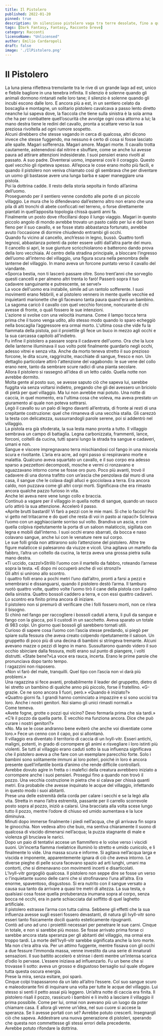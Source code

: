 ```yaml
---
title: Il Pistolero
published: 2022-01-20
pinned: true
description: Un silenzioso pistolero vaga tra terre desolate, fino a quando, una notte, non si imbatte in un villaggio sperduto tra i boschi...
tags: [Dark Fantasy, Fantasy, Racconto breve]
category: Racconti
licenseName: "Unlicensed"
author: Emilio Cardaropoli
draft: false
image: './IlPistolero.png'
---
```


# Il Pistolero

La luna piena rifletteva tremolante tra le rive di un grande lago ad est, unico e flebile bagliore in una tenebra infinita. Il silenzio è solenne quando gli animali dormono rintanati nelle loro tane; il silenzio è solenne quando gli incubi escono dalle loro. E ancora più a est, in un sentiero celato da boscaglia e montagne, un solitario pistolero cavalcava a passo lento diretto neanche lui sapeva dove, la fiaccola che tiene sulla sinistra è la sola arma che ha per combattere quell’oscurità che avvolge ogni cosa attorno a lui; la mano destra tiene le redini del cavallo, pronta a scattare verso la sua preziosa rivoltella ad ogni rumore sospetto. </br>
Alcuni direbbero che stesse vagando in cerca di qualcosa, altri dicono invece che stesse fuggendo, ma nessuno è certo di cosa si fosse lasciato alle spalle. Magari sofferenza. Magari amore. Magari morte. 
Il cavallo trotta cautamente, astenendosi dal nitrire e sbuffare, come se anche lui avesse paura ad attirare attenzioni indesiderate. I suoi pensieri erano rivolti al passato. A suo padre. Diventerai uomo, imparerai cos’è il coraggio. Questo quel vecchio gli ripeteva spesso. All’epoca le cose erano molto più facili, e quando il pistolero non veniva chiamato così gli sembrava che per diventare un uomo gli bastasse avere una lunga barba e saper maneggiare una pistola. </br>
Poi la dottrina cadde. Il resto della storia sepolta in fondo all’anima dell’uomo. </br>
Proseguendo per il sentiero venne condotto alle porte di un piccolo villaggio. Le mura che lo difendevano dall’esterno altro non erano che una pila di alti tronchi di abete conficcati nel terreno, o forse direttamente piantati in quell’apposita topologia chissà quanti anni fa. </br>
Finalmente un posto dove rifocillarsi dopo il lungo viaggio. Magari in questo piccolo angolo di mondo avrebbe trovato un pasto caldo per lui e del buon fieno per il suo cavallo, e se fosse stato abbastanza fortunato, avrebbe avuto l’occasione di dormire chiudendo entrambi gli occhi. </br>
Quando fu vicino al cancello, anch’esso in legno, bussò. Quattro tonfi legnosi, abbastanza potenti da poter essere uditi dall’altra parte del muro. </br>
Il cancello si aprì, le sue giunture scricchiolarono e batterono dando prova della loro vecchiaia. Al centro della stradina principale, a bloccare l’ingresso dell’uomo all’interno del villaggio, una figura scura nella penombra delle lanterne del villaggio. In mano aveva un forcone puntato verso il cavallo del viandante. </br>
«Sporca bestia, non ti lascerò passare oltre. Sono trent’anni che sorveglio questi cancelli e per almeno altri trenta lo farò! Passerò sopra il tuo cadavere sanguinante e putrescente, se serve!» </br>
La voce dell'uomo era instabile, simile ad un rantolo sofferente. I suoi movimenti erano febbrili, e al pistolero vennero in mente quelle vecchie ed inquietanti marionette che gli facevano tanta paura quand'era un bambino. </br>
La sagoma caricò il cavallo con quel vecchio forcone, noncurante di chi avesse di fronte, o quali fossero le sue intenzioni. </br>
L'azione si svolse con una velocità inumana. Come il lampo tocca terra prima che il tuono venga udito, allo stesso modo quando lo sparo echeggiò nella boscaglia l’aggressore era ormai morto.
L'ultima cosa che vide fu la fiammata della pistola, poi il proiettile gli fece un buco in mezzo agli occhi e la sua carcassa capitolò all'indietro. </br>
Fu infine il pistolero a passare sopra il cadavere dell'uomo. Ora che la luce delle lanterne illuminava il suo volto poté finalmente guardarlo negli occhi, adesso vitrei e senza vita. Anche da morto teneva stretto il suo prezioso forcone, le dita scure, raggrinzite, macchiate di sangue, fresco e non. Un dettaglio particolare attirò l'attenzione del vagabondo: le sue vene del collo erano nere, tanto da sembrare scure radici di una pianta secolare. </br>
Allora il pistolero si rassegnò all’idea di un letto caldo. Quella notte non avrebbe dormito. </br>
Molta gente al posto suo, se avesse saputo ciò che sapeva lui, sarebbe fuggita via senza voltarsi indietro, pregando che gli dei avessero un briciolo di pietà per quel villaggio. Ma lui non avrebbe mai potuto. Una notte di caccia, in quel momento, era l'ultima cosa che voleva, ma aveva prestato un giuramento al quale non poteva sottrarsi. </br>
Legò il cavallo su un palo di legno davanti all’entrata, di fronte ai resti di una crepitante costruzione: quel che rimaneva di una vecchia stalla. Gli carezzò la testa con delicatezza, sussurrandogli parole serene, poi si addentrò nel villaggio. </br>
La pistola era già sfoderata, la sua lesta mano pronta a tutto. Il villaggio sembrava un campo di battaglia. Legna carbonizzata, frammenti, lance, forconi, coltelli da cucina, tutti sparsi lungo la strada tra sangue e cadaveri, umani e non. </br> 
Sangue e viscere impregnavano terra mischiandosi col fango in una miscela scura e rivoltante. L’aria era acre, ad ogni passo si respiravano morte e malattia. Qualcuno aveva squartato un cavallo, e il suo corpo era adesso sparso a pezzettoni decomposti, mosche e vermi ci ronzavano e sguazzavano intorno come se fosse oro puro. Poco più avanti, trovò il cadavere di una donna trafitto con un’ascia che penzolava dal muro di una casa, il sangue che le colava dagli alluci e gocciolava a terra. Era ancora caldo, non puzzava come gli altri corpi morti. Significava che era rimasto ancora qualche pazzo furioso in vita. </br>
Anche lei aveva nere vene lungo collo e braccia.  </br>
Continuò a vagare per il villaggio in quella notte di sangue, quando un rauco urlo attirò la sua attenzione. Accelerò il passo. </br>
«Aprite brutti bastardi! Vi farò a pezzi con le mie mani. Sì che lo faccio! Poi vi getto nel tritacarne e do quel che resta di voi in pasto ai rapaci!» Sclerava l’uomo con un agghiacciante sorriso sul volto. Brandiva un ascia, e con quella colpiva ripetutamente la porta di un saloon malaticcio, sigillata con legna e mobili dall’interno. I suoi occhi erano sbarrati, da bocca e naso colavano sangue, anche lui con le venature nere sul corpo. </br>
Le sue folli grida non attirarono solo l’attenzione del pistolero. Altre tre figure malaticce si palesarono da viuzze e vicoli. Una agitava un martello da fabbro, l’altra un coltello da cucina, la terza aveva una grossa pietra sulla mano destra. </br>
«Ti uccido, cazzo!»Strillò l’uomo con il martello da fabbro, roteando l’arnese sopra la testa. «E dopo mi occuperò anche di voi stronzi!» </br>
Gli altri si unirono allo scontro. </br>
I quattro folli erano a pochi metri l’uno dall’altro, pronti a farsi a pezzi e smembrarsi e dissanguarsi, quando il pistolero destò l’arma. Il tamburo ruotò quattro volte, quattro volte l’uomo tirò il cane della pistola con il palmo della sinistra. Quattro bossoli caddero a terra, e con essi quattro cadaveri. Lo scontro era finito prima ancora di iniziare. </br>
Il pistolero non si premurò di verificare che i folli fossero morti, non ce n’era il bisogno. </br>
Si chinò nel fango per raccogliere i bossoli caduti a terra, li pulì da sangue e fango con la giacca, poi li custodì in un sacchetto. Aveva sparato un totale di 983 colpi. Un giorno quei bossoli gli sarebbero tornati utili. </br>
Curioso di sapere cosa l’uomo con l’ascia stesse predando, si piegò per spiare sulla fessura che aveva creato colpendo ripetutamente il saloon. Un gruppetto di poco più di una decina di bambini si stringeva tremante. Alcuni avevano mazze o pezzi di legno in mano. Sussultarono quando videro il suo occhio sbirciare dalla fessura, molti erano sul punto di piangere, i volti distrutti.
«State bene?»La voce era rauca, incerta. Erano le prime parole che pronunciava dopo tanto tempo. </br>
I ragazzini non risposero. </br>
«Non vi farò del male, tranquilli. Quel tipo con l’ascia non vi darà più problemi.» </br>
Una ragazzina si fece avanti, probabilmente il leader del gruppetto, dietro di lei stretto un bambino di qualche anno più piccolo, forse il fratellino. «G-grazie. Ce ne sono ancora lì fuori, però.»
«Quando è iniziato?» </br>
«Quattro giorni fa. I grandi hanno cominciato a impazzire e si sono uccisi tra loro. Anche i nostri genitori. Noi siamo gli unici rimasti normali.» </br>
Come temeva. </br>
«Avete fogne, grotte o pozzi qui vicino? Devo fermarla prima che sia tardi.» </br>
«C’è il pozzo da quella parte. È vecchio ma funziona ancora. Dice che può curare i nostri genitori?» </br>
«No. Ma se le cose andranno bene eviterò che anche voi diventiate come loro.» Fece un cenno con il capo, poi si allontanò. </br>
Il villaggio era diventato il territorio di caccia di un Ivyll-vitr. Esseri antichi, maligni, potenti, in grado di corrompere gli  animi e risvegliare i loro istinti più violenti. Se tutti al villaggio erano caduti sotto la sua influenza significava che il pistolero aveva a che fare con un esemplare parecchio forte. Solo i bambini sono solitamente immuni ai loro poteri, poiché in loro è ancora presente quell’infantile bontà d’animo che rende difficile controllarli. </br>
Avrebbe dovuto agire in fretta o i malefici della creatura avrebbero iniziato a corrompere anche i suoi pensieri.
Proseguì fino a quando non trovò il pozzo. Una vecchia costruzione in pietra che si calava per chissà quanti metri. Era probabile che avesse inquinato le acque del villaggio, infettando in questo modo i suoi abitanti. </br>
Prese una delle estremità della corda per calare i secchi e se la legò alla vita. Stretta in mano l’altra estremità, passante per il carrello scorrevole posto sopra al pozzo, iniziò a calarsi. Una bracciata alla volta scese lungo tutto il pozzo, mentre l’odore di chiuso ed umido aumentava e la luce diminuiva. </br>
Minuti dopo immerse finalmente i piedi nell’acqua, che gli arrivava fin sopra le ginocchia. Non vedeva altro che buio, ma sentiva chiaramente il suono di qualcosa di viscido dimenarsi nell’acqua; la puzza stagnante di male e violenza gli bruciava le narici. </br>
Dopo un paio di tentativi accese un fiammifero e lo volse verso i viscidi suoni. Un’incerta fiamma rivelatrice illuminò lo stretto e umido cunicolo, e lì finalmente lo vide.
Una massa scura e informe. Si agitava nell’acqua larga e viscida e imponente, apparentemente ignara di ciò che aveva intorno. Le diverse pieghe di pelle scura facevano spazio ad arti lunghi, umani ma contorti, che si dimenavano con movimenti incerti e disarticolati. </br>
L’Ivyll-vitr gorgogliò qualcosa. Il pistolero non seppe dire se fosse un verso o l’inquietante suono delle carni che si strofinavano l’una all’altra. Era enorme, spaventoso, disgustoso. Si era nutrito con il sangue versato a causa sua tanto da arrivare a quasi tre metri di altezza. La sua testa, o qualsiasi cosa fosse quella protuberanza inumana sopra al corpo, senza bocca né occhi, era in parte schiacciata dal soffitto di quel laghetto artificiale.  </br>
Il pistolero estrasse l’arma con tutta calma. Sebbene gli effetti che la sua influenza avesse sugli esseri fossero devastanti, di natura gli Ivyll-vitr sono esseri tanto fisicamente docili quanto esteticamente ripugnanti.  </br>
Contò ad uno ad uno i proiettili necessari per penetrare le sue carni. Cinque in totale, e non si sarebbe più mosso. Se fosse arrivato prima forse ci sarebbe ancora stata speranza per gli abitanti del villaggio, ma ormai era troppo tardi. La morte dell’Ivyll-vitr sarebbe significata anche la loro morte. Ma non c’era altra via. Per un attimo fuggente, mentre fissava con gli occhi a due fessure l’immonda massa, venne investito da una serie di innaturali sensazioni. Il suo battito accelerò e strinse i denti mentre un’intensa scarica d’odio lo pervase. L’essere iniziava ad influenzarlo. Fu un bene che si trovasse lì sotto: aveva un grosso e disgustoso bersaglio sul quale sfogare tutta questa oscura energia. </br>
Prese la mira, senza esitare, poi sparò.  </br>
Cinque colpi trapassarono da un lato all’altro l’essere. Col suo sangue scuro e maleodorante finì di inquinare una volta per tutte le acque del villaggio. Lui stesso si sentì il petto assai più leggero.
Un’altra notte di caccia era finita. Il pistolero risalì il pozzo, rassicurò i bambini e li invitò a lasciare il villaggio il prima possibile. Come per lui, ormai non avevano più un luogo da poter chiamare casa. E allora gli venne un’idea, nel suo cuore si accese la speranza. Se li avesse portati con sé? Avrebbe potuto crescerli. Insegnargli ciò che sapeva. Addestrare una nuova generazione di pistoleri, sperando che questa non commettesse gli stessi errori della precedente. </br>
Avrebbe potuto rifondare la dottrina.
